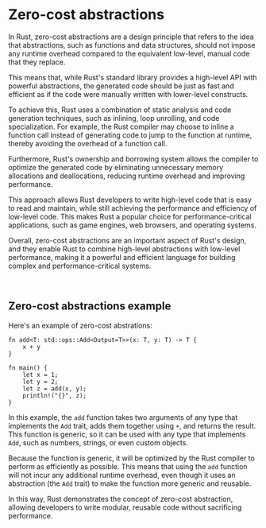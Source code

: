 # Zero-cost abstractions

In Rust, zero-cost abstractions are a design principle that refers to the idea that abstractions, such as functions and data structures, should not impose any runtime overhead compared to the equivalent low-level, manual code that they replace.

This means that, while Rust's standard library provides a high-level API with powerful abstractions, the generated code should be just as fast and efficient as if the code were manually written with lower-level constructs.

To achieve this, Rust uses a combination of static analysis and code generation techniques, such as inlining, loop unrolling, and code specialization. For example, the Rust compiler may choose to inline a function call instead of generating code to jump to the function at runtime, thereby avoiding the overhead of a function call.

Furthermore, Rust's ownership and borrowing system allows the compiler to optimize the generated code by eliminating unnecessary memory allocations and deallocations, reducing runtime overhead and improving performance.

This approach allows Rust developers to write high-level code that is easy to read and maintain, while still achieving the performance and efficiency of low-level code. This makes Rust a popular choice for performance-critical applications, such as game engines, web browsers, and operating systems.

Overall, zero-cost abstractions are an important aspect of Rust's design, and they enable Rust to combine high-level abstractions with low-level performance, making it a powerful and efficient language for building complex and performance-critical systems.

<div style="page-break-before:always">&nbsp;</div><p></p>

## Zero-cost abstractions example

Here's an example of zero-cost abstrations:

```
fn add<T: std::ops::Add<Output=T>>(x: T, y: T) -> T {
    x + y
}

fn main() {
    let x = 1;
    let y = 2;
    let z = add(x, y);
    println!("{}", z);
}
```

In this example, the `add` function takes two arguments of any type that implements the `Add` trait, adds them together using `+`, and returns the result. This function is generic, so it can be used with any type that implements `Add`, such as numbers, strings, or even custom objects.

Because the function is generic, it will be optimized by the Rust compiler to perform as efficiently as possible. This means that using the `add` function will not incur any additional runtime overhead, even though it uses an abstraction (the `Add` trait) to make the function more generic and reusable.

In this way, Rust demonstrates the concept of zero-cost abstraction, allowing developers to write modular, reusable code without sacrificing performance.
